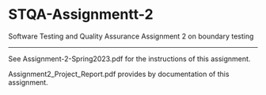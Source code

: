 # STQA-Assignmentt-2
Software Testing and Quality Assurance Assignment 2 on boundary testing 
____________________________________________________________________________
See Assignment-2-Spring2023.pdf for the instructions of this assignment.

Assignment2_Project_Report.pdf provides by documentation of this assignment.

